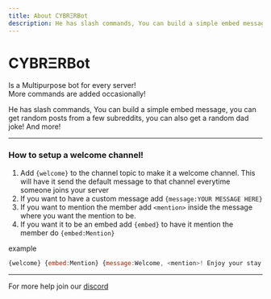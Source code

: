 ```yaml
---
title: About CYBRΞRBot
description: He has slash commands, You can build a simple embed message, you can get random posts from a few subreddits, you can also get a random dad joke! And more!
---
```


[discord]: https://discord.gg/Bm6fMsA

# CYBRΞRBot
Is a Multipurpose bot for every server!<br>
More commands are added occasionally!<br>

He has slash commands, You can build a simple embed message, you can get random posts from a few subreddits, you can also get a random dad joke! And more!

---

### How to setup a welcome channel!


1. Add `{welcome}` to the channel topic to make it a welcome channel. This will have it send the default message to that channel everytime someone joins your server
2. If you want to have a custom message add `{message:YOUR MESSAGE HERE}`
3. If you want to mention the member add `<mention>` inside the message where you want the mention to be. 
4. If you want it to be an embed add `{embed}` to have it mention the member do `{embed:Mention}`

example
```js
{welcome} {embed:Mention} {message:Welcome, <mention>! Enjoy your stay!}
```

---

For more help join our [discord]

